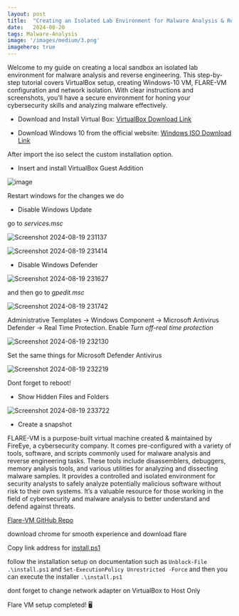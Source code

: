 ```yaml
---
layout:	post
title:	"Creating an Isolated Lab Environment for Malware Analysis & Reverse Engineering"
date:	2024-08-20
tags: Malware-Analysis
image: '/images/medium/3.png'
imagehero: true
---
```


Welcome to my guide on creating a local sandbox an isolated lab environment for malware analysis and reverse engineering. This step-by-step tutorial covers VirtualBox setup, creating Windows-10 VM, FLARE-VM configuration and network isolation. With clear instructions and screenshots, you’ll have a secure environment for honing your cybersecurity skills and analyzing malware effectively.

- Download and Install Virtual Box:
[VirtualBox Download Link](https://www.virtualbox.org/wiki/Downloads)

- Download Windows 10 from the official website:
[Windows ISO Download Link](https://www.microsoft.com/en-us/evalcenter/download-windows-10-enterprise)

After import the iso select the custom installation option. 
- Insert and install VirtualBox Guest Addition

![image](https://github.com/user-attachments/assets/47f67fc8-b936-4122-bc36-42b0a88a3bcb)


Restart windows for the changes we do

- Disable Windows Update

go to *services.msc*

![Screenshot 2024-08-19 231137](https://github.com/user-attachments/assets/09d750eb-33e9-44e6-bb7a-441eda19f0e2)

![Screenshot 2024-08-19 231414](https://github.com/user-attachments/assets/f3dae957-9095-48d1-9dea-05c38f96be1c)

- Disable Windows Defender

![Screenshot 2024-08-19 231627](https://github.com/user-attachments/assets/e7639b08-47e6-4f50-9c71-9fb94dc5eb37)

and then go to *gpedit.msc*

![Screenshot 2024-08-19 231742](https://github.com/user-attachments/assets/d5997bae-25e8-4a35-b606-a0ae789aaebd)

Administrative Templates -> Windows Component -> Microsoft Antivirus Defender -> Real Time Protection. Enable *Turn off-real time protection* 

![Screenshot 2024-08-19 232130](https://github.com/user-attachments/assets/23addc52-3800-434a-a41b-edef7bbedb55)

Set the same things for Microsoft Defender Antivirus 

![Screenshot 2024-08-19 232219](https://github.com/user-attachments/assets/258d3e85-5473-4184-8f4a-a16ccb27d71d)

Dont forget to reboot!

- Show Hidden Files and Folders
  
![Screenshot 2024-08-19 233722](https://github.com/user-attachments/assets/0a73f5e4-2206-4f81-9e20-1c8f3e44ba5c)

- Create a snapshot

FLARE-VM is a purpose-built virtual machine created & maintained by FireEye, a cybersecurity company. It comes pre-configured with a variety of tools, software, and scripts commonly used for malware analysis and reverse engineering tasks. These tools include disassemblers, debuggers, memory analysis tools, and various utilities for analyzing and dissecting malware samples.
It provides a controlled and isolated environment for security analysts to safely analyze potentially malicious software without risk to their own systems. It’s a valuable resource for those working in the field of cybersecurity and malware analysis to better understand and defend against threats.

[Flare-VM GitHub Repo](https://github.com/mandiant/flare-vm)

download chrome for smooth experience and download flare

Copy link address for [install.ps1](https://github.com/mandiant/flare-vm/blob/main/install.ps1)

follow the installation setup on documentation such as
```Unblock-File .\install.ps1``` and ```Set-ExecutionPolicy Unrestricted -Force``` and then you can execute the installer ```.\install.ps1```

dont forget to change network adapter on VirtualBox to Host Only

Flare VM setup completed! 🖥️


